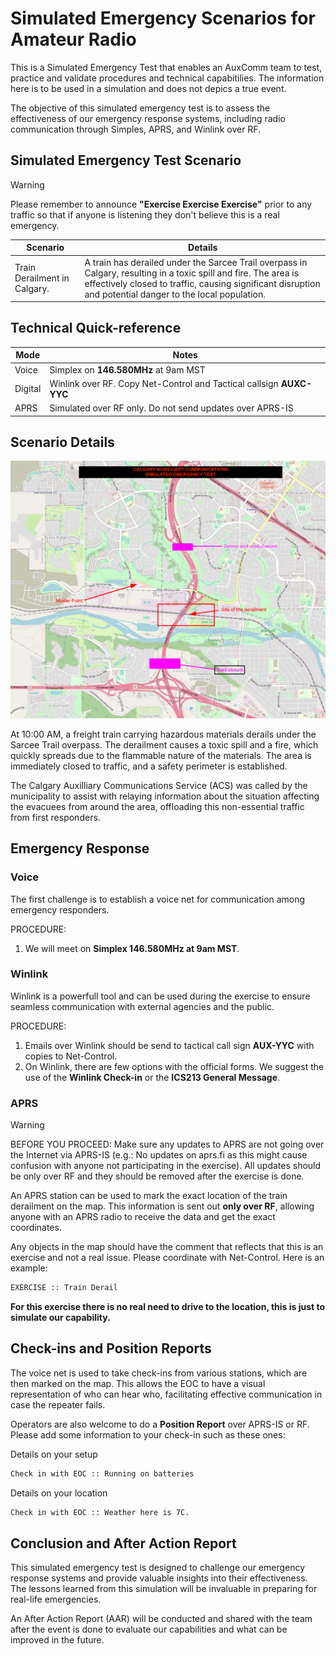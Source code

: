 # Simulated Emergency Scenarios for Amateur Radio

This is a Simulated Emergency Test that enables an AuxComm team to test, practice and validate procedures and technical capabitilies. The information here is to be used in a simulation and does not depics a true event.

The objective of this simulated emergency test is to assess the effectiveness of our emergency response systems, including radio communication through Simples, APRS, and Winlink over RF. 

## Simulated Emergency Test Scenario

> [!WARNING]  
> 
> Please remember to announce **"Exercise Exercise Exercise"** prior to any traffic so that if anyone is listening they don't believe this is a real emergency.

|Scenario | Details
| - | -
| Train Derailment in Calgary. | A train has derailed under the Sarcee Trail overpass in Calgary, resulting in a toxic spill and fire. The area is effectively closed to traffic, causing significant disruption and potential danger to the local population.

## Technical Quick-reference

| Mode | Notes
| - | -
| Voice | Simplex on **146.580MHz** at 9am MST
| Digital | Winlink over RF. Copy Net-Control and Tactical callsign **AUXC-YYC** 
| APRS | Simulated over RF only. Do not send updates over APRS-IS
 
## Scenario Details

![Alt text](media/set-map.png)

At 10:00 AM, a freight train carrying hazardous materials derails under the Sarcee Trail overpass. The derailment causes a toxic spill and a fire, which quickly spreads due to the flammable nature of the materials. The area is immediately closed to traffic, and a safety perimeter is established.

The Calgary Auxilliary Communications Service (ACS) was called by the municipality to assist with relaying information about the situation affecting the evacuees from around the area, offloading this non-essential traffic from first responders. 
  
## Emergency Response

### Voice
The first challenge is to establish a voice net for communication among emergency responders.

PROCEDURE: 

1. We will meet on **Simplex 146.580MHz at 9am MST**.  

### Winlink
Winlink is a powerfull tool and can be used during the exercise to ensure seamless communication with external agencies and the public.

PROCEDURE: 

1. Emails over Winlink should be send to tactical call sign **AUX-YYC** with copies to Net-Control.
1. On Winlink, there are few options with the official forms. We suggest the use of the **Winlink Check-in** or the **ICS213 General Message**. 

### APRS

> [!WARNING]  
> 
> BEFORE YOU PROCEED: Make sure any updates to APRS are not going over the Internet via APRS-IS (e.g.: No updates on aprs.fi as this might cause confusion with anyone not participating in the exercise). All updates should be only over RF and they should be removed after the exercise is done.

An APRS station can be used to mark the exact location of the train derailment on the map. This information is sent out **only over RF**, allowing anyone with an APRS radio to receive the data and get the exact coordinates.

Any objects in the map should have the comment that reflects that this is an exercise and not a real issue. Please coordinate with Net-Control. Here is an example:

```bash
EXERCISE :: Train Derail
```

**For this exercise there is no real need to drive to the location, this is just to simulate our capability.**


## Check-ins and Position Reports
The voice net is used to take check-ins from various stations, which are then marked on the map. This allows the EOC to have a visual representation of who can hear who, facilitating effective communication in case the repeater fails. 

Operators are also welcome to do a **Position Report** over APRS-IS or RF. Please add some information to your check-in such as these ones:

Details on your setup
```bash
Check in with EOC :: Running on batteries
```

Details on your location

```bash
Check in with EOC :: Weather here is 7C.
```

## Conclusion and After Action Report
This simulated emergency test is designed to challenge our emergency response systems and provide valuable insights into their effectiveness. The lessons learned from this simulation will be invaluable in preparing for real-life emergencies.

An After Action Report (AAR) will be conducted and shared with the team after the event is done to evaluate our capabilities and what can be improved in the future.